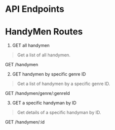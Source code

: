 # API Endpoints

# HandyMen Routes

1. GET all handymen
> Get a list of all handymen.

GET  /handymen

2. GET handymen by specific genre ID
> Get a list of handymen by a specific genre ID.

GET  /handymen/genre/:genreId

3. GET a specific handyman by ID
> Get details of a specific handyman by ID.

GET  /handymen/:id